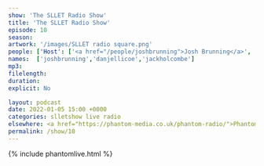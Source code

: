 ```yaml
---
show: 'The SLLET Radio Show'
title: 'The SLLET Radio Show'
episode: 10
season: 
artwork: '/images/SLLET radio square.png'
people: ['Host': ['<a href="/people/joshbrunning">Josh Brunning</a>', '<a href="/people/danjellicoe">Dan Jellicoe</a>'],'Guests':['<a href="/people/jackholcombe">Jack Holcombe</a>']]
names:  ['joshbrunning','danjellicoe','jackholcombe']
mp3: 
filelength: 
duration: 
explicit: No

layout: podcast
date: 2022-01-05 15:00 +0000
categories: slletshow live radio
elsewhere: <a href="https://phantom-media.co.uk/phantom-radio/">Phantom Media</a>
permalink: /show/10
---
```


{% include phantomlive.html %}

